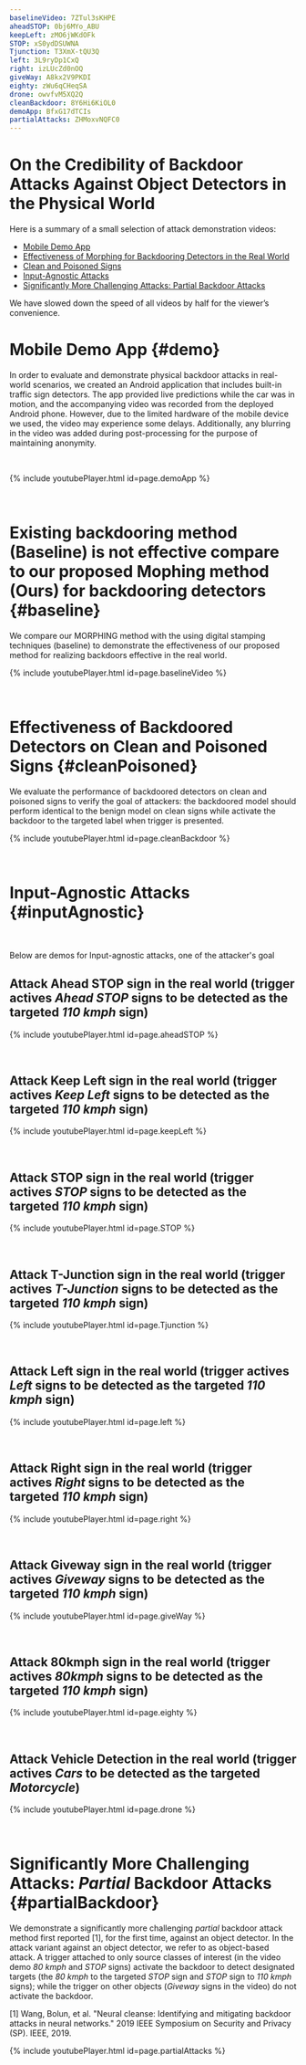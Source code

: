 ```yaml
---
baselineVideo: 7ZTul3sKHPE
aheadSTOP: 0bj6MYo_ABU
keepLeft: zMO6jWKdOFk
STOP: xS0ydDSUWNA 
Tjunction: T3XmX-tQU3Q
left: 3L9ryDp1CxQ
right: izLUcZd0nOQ
giveWay: A8kx2V9PKDI
eighty: zWu6qCHeqSA
drone: owvfvM5XQ2Q
cleanBackdoor: 8Y6Hi6KiOL0
demoApp: BfxG17dTCIs
partialAttacks: ZHMoxvNQFC0
---
```



# On the Credibility of Backdoor Attacks Against Object Detectors in the Physical World 


Here is a summary of a small selection of attack demonstration videos:

- [Mobile Demo App](#demo)
- [Effectiveness of Morphing for Backdooring Detectors in the Real World](#baseline)
- [Clean and Poisoned Signs](#cleanPoisoned)
- [Input-Agnostic Attacks](#inputAgnostic)
- [Significantly More Challenging Attacks: Partial Backdoor Attacks](#partialBackdoor)

We have slowed down the speed of all videos by half for the viewer’s convenience.

# Mobile Demo App {#demo}


In order to evaluate and demonstrate physical backdoor attacks in real-world scenarios, we created an Android application that includes built-in traffic sign detectors. The app provided live predictions while the car was in motion, and the accompanying video was recorded from the deployed Android phone. However, due to the limited hardware of the mobile device we used, the video may experience some delays. Additionally, any blurring in the video was added during post-processing for the purpose of maintaining anonymity.

&nbsp;

<a name="demoAppSec"></a>


{% include youtubePlayer.html id=page.demoApp %}


&nbsp;&nbsp;

# Existing backdooring method (Baseline) is not effective compare to our proposed Mophing method (Ours) for backdooring detectors {#baseline}


We compare our MORPHING method  with the using digital stamping techniques (baseline) to demonstrate the effectiveness of our proposed method for realizing backdoors effective in the real world.

<!-- &nbsp; -->

<a name="baselineVideoSec"></a>


{% include youtubePlayer.html id=page.baselineVideo %}

&nbsp;&nbsp;

# Effectiveness of Backdoored Detectors on Clean and Poisoned Signs {#cleanPoisoned}

<a name="cleanBackdoorSec"></a>

We evaluate the performance of backdoored detectors on clean and poisoned signs to verify the goal of attackers: the backdoored model should perform identical to the benign model on clean signs while activate the backdoor to the targeted label when trigger is presented.

<!-- &nbsp;  -->

{% include youtubePlayer.html id=page.cleanBackdoor %}

&nbsp;&nbsp;


# Input-Agnostic Attacks {#inputAgnostic}
&nbsp;

Below are demos for Input-agnostic attacks, one of the attacker's goal

<!-- &nbsp; -->
## Attack Ahead STOP sign in the real world (trigger actives *Ahead STOP* signs to be detected as the targeted *110 kmph* sign)

<a name="aheadSTOPSec"></a>

{% include youtubePlayer.html id=page.aheadSTOP %}

&nbsp;&nbsp;

## Attack Keep Left sign in the real world (trigger actives *Keep Left* signs to be detected as the targeted *110 kmph* sign)

<a name="aheadSTOPSec"></a>

{% include youtubePlayer.html id=page.keepLeft %}

&nbsp;&nbsp;

## Attack STOP sign in the real world (trigger actives *STOP* signs to be detected as the targeted *110 kmph* sign)

<a name="STOPSec"></a>

{% include youtubePlayer.html id=page.STOP %}

&nbsp;&nbsp;

## Attack T-Junction sign in the real world (trigger actives *T-Junction* signs to be detected as the targeted *110 kmph* sign)

<a name="TjunctionSec"></a>

{% include youtubePlayer.html id=page.Tjunction %}

&nbsp;&nbsp;

## Attack Left sign in the real world (trigger actives *Left* signs to be detected as the targeted *110 kmph* sign)

<a name="leftSec"></a>

{% include youtubePlayer.html id=page.left %}

&nbsp;&nbsp;

## Attack Right sign in the real world (trigger actives *Right* signs to be detected as the targeted *110 kmph* sign)

<a name="rightSec"></a>

{% include youtubePlayer.html id=page.right %}

&nbsp;&nbsp;

## Attack Giveway sign in the real world (trigger actives *Giveway* signs to be detected as the targeted *110 kmph* sign)

<a name="giveWaySec"></a>

{% include youtubePlayer.html id=page.giveWay %}

&nbsp;&nbsp;

## Attack 80kmph sign in the real world (trigger actives *80kmph* signs to be detected as the targeted *110 kmph* sign)

<a name="eightySec"></a>

{% include youtubePlayer.html id=page.eighty %}

&nbsp;&nbsp;

## Attack Vehicle Detection in the real world (trigger actives *Cars* to be detected as the targeted *Motorcycle*)

<a name="droneSec"></a>

{% include youtubePlayer.html id=page.drone %}



&nbsp;&nbsp;
# Significantly More Challenging Attacks: *Partial* Backdoor Attacks {#partialBackdoor}

We demonstrate a significantly more challenging *partial* backdoor attack method first reported [1], for the first time, against an object detector. In the attack variant against an object detector, we refer to as object-based attack. A trigger attached to only source classes of interest (in the video demo *80 kmph* and *STOP* signs) activate the backdoor to detect designated targets (the *80 kmph* to the targeted *STOP* sign and *STOP* sign to *110 kmph* signs); while the trigger on other objects (*Giveway* signs in the video) do not activate the backdoor.

[1] Wang, Bolun, et al. "Neural cleanse: Identifying and mitigating backdoor attacks in neural networks." 2019 IEEE Symposium on Security and Privacy (SP). IEEE, 2019.


<a name="partialSec"></a>
{% include youtubePlayer.html id=page.partialAttacks %}
